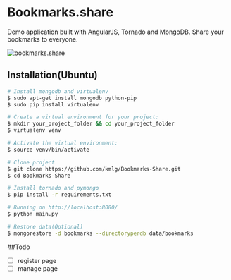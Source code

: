 # Bookmarks.share 

Demo application built with AngularJS, Tornado and MongoDB. Share your bookmarks to everyone.

![bookmarks.share](https://raw.githubusercontent.com/kmlg/Bookmarks-Share/b6a1580c4b61f736cd0803b1e3fdc756ed925fa4/static/img/bookmarks.png)

## Installation(Ubuntu)

```bash
# Install mongodb and virtualenv
$ sudo apt-get install mongodb python-pip
$ sudo pip install virtualenv

# Create a virtual environment for your project:
$ mkdir your_project_folder && cd your_project_folder
$ virtualenv venv

# Activate the virtual environment:
$ source venv/bin/activate

# Clone project
$ git clone https://github.com/kmlg/Bookmarks-Share.git
$ cd Bookmarks-Share

# Install tornado and pymongo
$ pip install -r requirements.txt

# Running on http://localhost:8080/
$ python main.py

# Restore data(Optional)
$ mongorestore -d bookmarks --directoryperdb data/bookmarks
```

##Todo

- [ ] register page
- [ ] manage page
